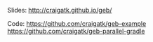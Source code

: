 Slides: 
http://craigatk.github.io/geb/

Code: 
https://github.com/craigatk/geb-example
https://github.com/craigatk/geb-parallel-gradle 
